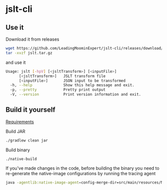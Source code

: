 # jslt-cli
## Use it
Download it from releases
```bash
wget https://github.com/LeadingMoominExpert/jslt-cli/releases/download/0.2.1/jslt.tar.gz
tar -xvzf jslt.tar.gz
```
and use it
```bash
Usage: jslt [-hpV] [<jsltTransform>] [<inputFile>]
      [<jsltTransform>]   JSLT transform file
      [<inputFile>]       JSON input to be transformed
  -h, --help              Show this help message and exit.
  -p, --pretty            Pretty print output
  -V, --version           Print version information and exit.
```

## Build it yourself
[Requirements](https://www.graalvm.org/latest/reference-manual/native-image/guides/build-static-executables/)

Build JAR
```bash
./gradlew clean jar
```
Build binary
```
./native-build
```

If you've made changes in the code, before building the binary you need to re-generate the native-image configurations by running the tracing agent
```bash
java -agentlib:native-image-agent=config-merge-dir=src/main/resources/META-INF/native-image/leading.moomin.expert/jslt-cli -jar build/libs/jslt-cli.jar
```